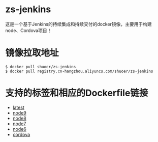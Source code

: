 # zs-jenkins
这是一个基于Jenkins的持续集成和持续交付的docker镜像，主要用于构建node、Cordova项目！

# 镜像拉取地址
```shell
$ docker pull shuoer/zs-jenkins
$ docker pull registry.cn-hangzhou.aliyuncs.com/shuoer/zs-jenkins
```

# 支持的标签和相应的Dockerfile链接

* [latest](https://github.com/zhaoshuoer/zs-jenkins/tree/master/jenkins)
* [node9](https://github.com/zhaoshuoer/zs-jenkins/tree/master/jenkins)
* [node8](https://github.com/zhaoshuoer/zs-jenkins/tree/master/jenkins)
* [node7](https://github.com/zhaoshuoer/zs-jenkins/tree/master/jenkins)
* [node6](https://github.com/zhaoshuoer/zs-jenkins/tree/master/jenkins)
* [cordova](https://github.com/zhaoshuoer/zs-jenkins/tree/master/jenkins-cordova)
